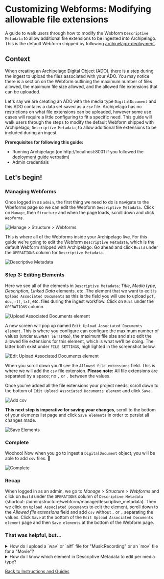 # Customizing Webforms: Modifying allowable file extensions

A guide to walk users through how to modify the Webform `Descriptive Metadata` to allow additional file extensions to be ingested into Archipelago. This is the default Webform shipped by following [archipelago-deployment](https://github.com/esmero/archipelago-deployment).

## Context

When creating an Archipelago Digital Object (ADO), there is a step during the ingest to upload the files associated with your ADO. You may notice there is a section on the Webform outlining the maximum number of files allowed, the maximum file size allowed, and the allowed file extensions that can be uploaded.

Let's say we are creating an ADO with the media type `DigitalDocument` and this ADO contains a data set saved as a `csv` file. Archipelago has no restrictions on what file extensions can be uploaded, however some use cases will require a little configuring to  fit a specific need. This guide will walk users through the steps to modify the default Webform shipped with Archipelago, `Descriptive Metadata`, to allow additional file extensions to be included during an ingest.

**Prerequisites for following this guide:**
- Running Archipelago (on http://localhost:8001 if you followed the [deployment guide](https://github.com/esmero/archipelago-deployment#archipelago-docker-deployment) verbatim)
- Admin credentials

## Let's begin!

### Managing Webforms

Once logged in as `admin`, the first thing we need to do is navigate to the Wbeforms page so we can edit the Webform `Descriptive Metadata.` Click on `Manage`, then `Structure` and when the page loads, scroll down and click `Webforms`.

![Manage > Structure > Webforms](../imgs/modifyingfileextensionsinwebform/02_manage-structure-webforms.jpg)

This is where all of the Webforms inside your Archipelago live. For this guide we're going to edit the Webform `Descriptive Metadata`, which is the default Webform shipped with Archipelago. Go ahead and click `Build` under the `OPERATIONS` column for `Descriptive Metadata`.

![Descriptive Metadata](../imgs/modifyingfileextensionsinwebform/03_webform-page.jpg)

### Step 3: Editing Elements

Here we see all of the elements in `Descriptive Metadata`; *Title*, *Media type*, *Description*, *Linked Data* elements, etc. The element that we want to edit is `Upload Associated Documents` as this is the field you will use to upload `pdf`, `doc`, `rtf`, `txt`, etc. files during the ingest workflow. Click on `Edit` under the `OPERATIONS` column.

![Upload Associated Documents element](../imgs/modifyingfileextensionsinwebform/04_upload-associated-documents.jpg)

A new screen will pop up named `Edit Upload Associated Documents element`. This is where you configure can configure the maximum number of values (under `ELEMENT SETTINGS`), the maximum file size and also edit the allowed file extensions for this element, which is what we'll be doing. The latter both exist under `FILE SETTINGS`, high lighted in the screenshot below.

![Edit Upload Associated Documents element](../imgs/modifyingfileextensionsinwebform/05_edit-upload-associated-documents-element.jpg)

When you scroll down you'll see the `Allowed file extensions` field. This is where we will add the `csv` file extension. **Please note:** All file extensions are separated by a space; no `,` or `.` between the values.

Once you've added all the file extensions your project needs, scroll down to the bottom of `Edit Upload Associated Documents element` and click `Save`.

![Add csv](../imgs/modifyingfileextensionsinwebform/06_add-csv.jpg)

**This next step is imperative for saving your changes**, scroll to the bottom of your elements list page and click `Save elements` in order to persist all changes made.

![Save Elements](../imgs/modifyingfileextensionsinwebform/07_save-elements.jpg)

### Complete

Woohoo! Now when you go to ingest a `DigitalDocument` object, you will be able to add `csv` files. 🍓

![Complete](../imgs/modifyingfileextensionsinwebform/08_complete.jpg)

### Recap

When logged in as an admin, we go to *Manage > Structure > Webforms* and click on `Build` under the `OPERATIONS` column of `Descriptive Metadata` (shortcut: /admin/structure/webform/manage/descriptive_metadata). Then we click on `Upload Associated Documents` to edit the element, scroll down to the *Allowed file extensions* field and add `csv` without `.` or `,` separating the values. Click `Save` at the bottom of the `Edit Upload Associated Documents element` page and then `Save elements` at the bottom of the Webform page.

### That was helpful, but...
<details><summary>How do I upload a `wav` or `aiff` file for "MusicRecording" or an `mov` file for a "Movie"?</summary>
<div></p>

The steps are virtually the same as what is outlined in this guide! The difference here is that instead of editing `Upload Associated Documents`, you will need to edit the field element that is associated with your ADO's media type. For example, with Media type `MusicRecording`, you will edit `Upload Audio File`, for `Movie`, will edit `Videos`.

</div>
</details>

<details><summary>How do I know which element in Descriptive Metadata to edit per media type?</summary>
<div></p>

When editing an element inside `Descriptive Metadata`, at the top of the window `Edit Upload Associated Documents element` (see Step 3 for a recap on how to get here) there is a tab next to `General` titled `Conditions`. Inside of `Conditions` we have `CONDITIONAL LOGIC` which is where the Webform is told which `Media type` needs this element to be visible in the Webform. In the example below, we know that the field element `Upload Associated Documents` will be visible when `DigitalDocument`, `Thesis` and `Book` are the selected `Media type`.

This is also the place you can add new logic or delete present logic by clicking the `+` or `-` next to the `TRIGGER/VALUE` to create new conditionals.

![Conditionals](../imgs/modifyingfileextensionsinwebform/09_conditionals.jpg)

</div>
</details>
</p>

[Back to Instructions and Guides](https://github.com/esmero/archipelago-documentation#archipelago-deployment-quickstart)
